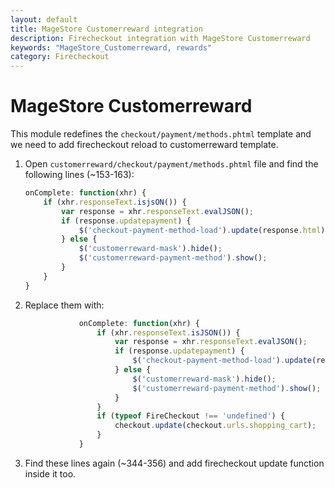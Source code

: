 ```yaml
---
layout: default
title: MageStore Customerreward integration
description: Firecheckout integration with MageStore Customerreward
keywords: "MageStore_Customerreward, rewards"
category: Firecheckout
---
```


# MageStore Customerreward

This module redefines the ```checkout/payment/methods.phtml``` template and we
need to add firecheckout reload to customerreward template.

 1. Open ```customerreward/checkout/payment/methods.phtml``` file and find the
 following lines (~153-163):

    ```javascript
    onComplete: function(xhr) {
        if (xhr.responseText.isjsON()) {
            var response = xhr.responseText.evalJSON();
            if (response.updatepayment) {
                $('checkout-payment-method-load').update(response.html);
            } else {
                $('customerreward-mask').hide();
                $('customerreward-payment-method').show();
            }
        }
    }
    ```

 2. Replace them with:

    ```javascript
                onComplete: function(xhr) {
                    if (xhr.responseText.isJSON()) {
                        var response = xhr.responseText.evalJSON();
                        if (response.updatepayment) {
                            $('checkout-payment-method-load').update(response.html);
                        } else {
                            $('customerreward-mask').hide();
                            $('customerreward-payment-method').show();
                        }
                    }
                    if (typeof FireCheckout !== 'undefined') {
                        checkout.update(checkout.urls.shopping_cart);
                    }
                }
    ```

 3. Find these lines again (~344-356) and add firecheckout update function inside it too.
